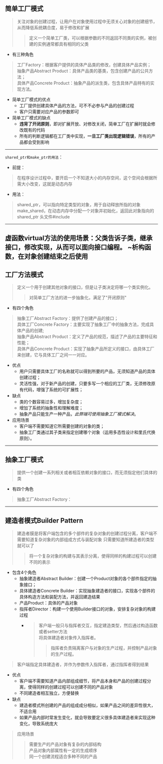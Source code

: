 ## 简单工厂模式
> 关注对象的创建过程，让用户在对象使用过程中无须关心对象的创建细节，从而降低系统耦合度，易于修改和扩展
>> 定义一个简单工厂类，可以根据参数的不同返回不同类的实例，被创建的实例通常都具有相同的父类
+ 有三种角色
> 工厂Factory：根据客户提供的具体产品类的修改，创建具体产品实例；<br>
> 抽象产品Abstract Product：具体产品类的基类，包含创建产品的公共方法；<br>
> 具体产品Concrete Product：抽象产品的派生类，包含具体产品特有的实现方法。<br>
+ 简单工厂模式的优点
  + 工厂提供创建具体产品的方法，可不不必参与产品的创建过程
  + 客户只需要对应产品的参数即可
+ 简单工厂模式的缺点
  + **违背了开闭原则**，即对扩展开放、对修改关闭，简单工厂在扩展时就会修改既有的代码
  + 所有的判断逻辑都在工厂类中实现，**一旦工厂类出现逻辑错误**，所有的产品都会受到影响
---
`shared_ptr和make_ptr的用法`：
- 前提：
>在程序设计过程中，要开启一个不知道大小的内存空间，这个空间会根据所需大小改变，这就是动态内存
+ 用法：
> shared_ptr，可以指向特定类型的对象，用于自动释放所指的对象
make_shared，在动态内存中分配一个对象并初始化，返回此对象指向的shared_ptr
头文件#include<memory>
---
虚函数virtual方法的使用场景：父类告诉子类，继承接口，修改实现，从而可以面向接口编程。
~析构函数，在对象创建结束之后使用
---
## 工厂方法模式
>定义一个用于创建其他对象的接口，但是让子类决定将哪一个类实例化。
>>对简单工厂方法的进一步抽象化，满足了"开闭原则"
+ 有四个角色
>抽象工厂Abstract Factory：提供了创建产品的接口；<br>
>具体工厂Concrete Factory：主要实现了抽象工厂中的抽象方法，完成具体产品的创建;<br>
>抽象产品Abstract Product：定义了产品的规范，描述了产品的主要特征和性能；<br>
>具体产品Concrete Product：实现了抽象产品所定义的接口，由具体工厂来创建，它与具体工厂之间一一对应。
+ 优点
  + 用户只需要具体工厂的名称就可以得到所要的产品，无须知道产品的具体创建过程；<br>
  + 灵活性强，对于新产品的创建，只要多写一个相应的工厂类，无须修改原有代码，增强了系统的可扩展性；<br>
+ 缺点
  + 类的个数容易过多，增加复杂度；<br>
  + 增加了系统的抽象性和理解难度；<br>
  + 抽象产品只能生产一种产品，_此弊端可使用抽象工厂模式解决_。<br>
+ 应用场景
  + 客户端不需要知道它所需要创建的对象的类；<br>
  + 抽象工厂类通过其子类来指定创建哪个对象（运用多态性设计和里氏代换原则）。<br>
---
## 抽象工厂模式
> 提供一个创建一系列相关或者相互依赖对象的接口，而无须指定他们具体的类
+ 有四个角色
> 抽象工厂Abstract Factory：
---
## 建造者模式Builder Pattern
> 建造者膜是将客户端包含的多个部件的复杂对象的创建过程分离，客户端不需要知道复杂对象的内部组成方式与装配对象
> 只需要知道所建造者的类型就可以了
> > 将一个复杂对象的构建与其表示分离，使得同样的构建过程可以创建不同的表示
+ 包含4个角色
  + 抽象建造者Abstract Builder：创建一个Product对象的各个部件指定的抽象接口；
  + 具体建造者Concrete Builder：实现抽象建造者的接口，实现各个部件的具体构造方法和装配方法，并返回建造结果
  + 产品Product：具体的产品对象
  + 指挥者Director：构建一个使用Builder接口的对象，安排复杂对象的构建过程
    + > 客户端一般只与指挥者交互，指定建造类型，然后通过构造函数或者setter方法 <br>
    将具体建造者对象传入指挥者。
      > > 指挥者负责隔离客户与对象的生产过程，并控制产品对象的生产过程。
> 客户端指定具体建造者，并作为参数传入指挥者，通过指挥者得到结果
+ 优点
  + 客户端不需要知道产品内部组成细节，将产品本身和产品的创建过程分离，使得同样的创建过程可以创建不同的产品对象
  + 不同建造者相互独立，方便替换
+ 缺点
  + 建造者模式所创建的产品的组成成分相似，如果产品之间的差异性很大，不适合用
  + 如果产品内部时常发生变化，就会导致要定义很多具体建造者来实现这种变化，导致系统庞大
> 应用场景
> > 需要生产的产品对象有复杂的内部结构   
> 产品对象内部属性有一定的生成顺序    
> 同一个创建流程适合多种不同的产品